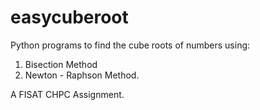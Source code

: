 # easycuberoot
Python programs to find the cube roots of numbers using:  

1. Bisection Method  
2. Newton - Raphson Method.  

A FISAT CHPC Assignment.
